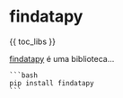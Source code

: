 # findatapy
{{ toc_libs }}

[findatapy](https://github.com/cuemacro/findatapy) é uma biblioteca...


````{tabbed} Instalação
```bash
pip install findatapy
```
````
